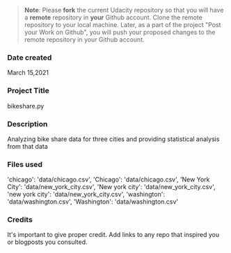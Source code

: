 >**Note**: Please **fork** the current Udacity repository so that you will have a **remote** repository in **your** Github account. Clone the remote repository to your local machine. Later, as a part of the project "Post your Work on Github", you will push your proposed changes to the remote repository in your Github account.

### Date created
March 15,2021

### Project Title
bikeshare.py

### Description
Analyzing bike share data for three cities and providing statistical analysis from that data

### Files used
'chicago': 'data/chicago.csv', 'Chicago': 'data/chicago.csv',
             'New York City': 'data/new_york_city.csv', 'New york city': 'data/new_york_city.csv',
              'new york city': 'data/new_york_city.csv', 'washington': 'data/washington.csv',
             'Washington': 'data/washington.csv'
### Credits
It's important to give proper credit. Add links to any repo that inspired you or blogposts you consulted.

